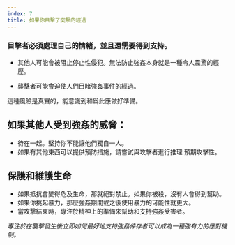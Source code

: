 ```yaml
---
index: 7
title: 如果你目擊了突擊的經過
---
```

### 目擊者必須處理自己的情緒，並且還需要得到支持。

*   其他人可能會被阻止停止性侵犯。無法防止強姦本身就是一種令人震驚的經歷。

*   襲擊者可能會迫使人們目睹強姦事件的經過。

這種風險是真實的，能意識到和爲此應做好準備。

## 如果其他人受到強姦的威脅：

*   待在一起。堅持你不能讓他們獨自一人。
*   如果有其他東西可以提供預防措施，請嘗試與攻擊者進行推理
預期攻擊性。

## 保護和維護生命

*   如果抵抗會變得危及生命，那就絕對禁止。如果你被殺，沒有人會得到幫助。
*   如果你挑起暴力，那麼強姦期間或之後使用暴力的可能性就更大。
*   當攻擊結束時，專注於精神上的準備來幫助和支持強姦受害者。

*專注於在襲擊發生後立即如何最好地支持強姦倖存者可以成為一種強有力的應對機制。*